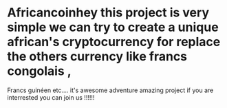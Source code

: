 # Africancoinhey this project is very simple we can try to create a unique african's cryptocurrency for replace the others currency like francs congolais ,
Francs guinéen etc.... it's awesome adventure amazing project if you are interrested you can join us !!!!!! 
